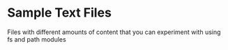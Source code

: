 # Sample Text Files

Files with different amounts of content that you can experiment with using fs and path modules
